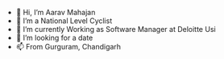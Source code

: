 - 👋 Hi, I’m Aarav Mahajan
- 👀 I’m a National Level Cyclist
- 🌱 I’m currently Working as Software Manager at Deloitte Usi
- 💞️ I’m looking for a date 
- 📫 From Gurguram, Chandigarh

<!---
aaravm13/aaravm13 is a ✨ special ✨ repository because its `README.md` (this file) appears on your GitHub profile.
You can click the Preview link to take a look at your changes.
--->
